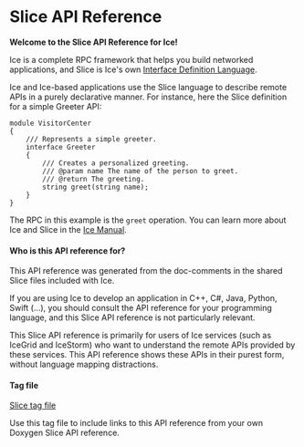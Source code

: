 # Slice API Reference

**Welcome to the Slice API Reference for Ice!**

Ice is a complete RPC framework that helps you build networked applications, and Slice is Ice's own
[Interface Definition Language].

Ice and Ice-based applications use the Slice language to describe remote APIs in a purely declarative manner. For
instance, here the Slice definition for a simple Greeter API:

```ice
module VisitorCenter
{
    /// Represents a simple greeter.
    interface Greeter
    {
        /// Creates a personalized greeting.
        /// @param name The name of the person to greet.
        /// @return The greeting.
        string greet(string name);
    }
}
```

The RPC in this example is the `greet` operation. You can learn more about Ice and Slice in the [Ice Manual].

#### Who is this API reference for?

This API reference was generated from the doc-comments in the shared Slice files included with Ice.

If you are using Ice to develop an application in C++, C#, Java, Python, Swift (...), you should consult the API
reference for your programming language, and this Slice API reference is not particularly relevant.

This Slice API reference is primarily for users of Ice services (such as IceGrid and IceStorm) who want to understand
the remote APIs provided by these services. This API reference shows these APIs in their purest form, without language
mapping distractions.

#### Tag file

[Slice tag file]

Use this tag file to include links to this API reference from your own Doxygen Slice API reference.

[Slice tag file]: ../slice.tag
[Ice Manual]: https://docs.zeroc.com
[Interface Definition Language]: https://en.wikipedia.org/wiki/Interface_description_language
